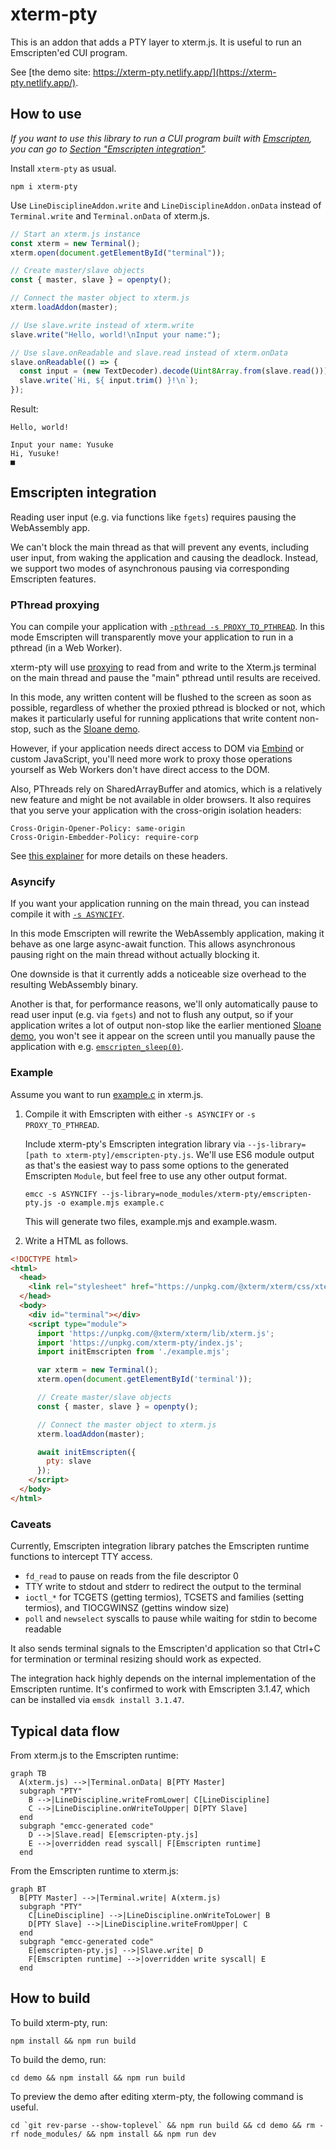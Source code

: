 # xterm-pty

This is an addon that adds a PTY layer to xterm.js.
It is useful to run an Emscripten'ed CUI program.

See [the demo site: https://xterm-pty.netlify.app/](https://xterm-pty.netlify.app/).

## How to use

*If you want to use this library to run a CUI program built with [Emscripten](https://emscripten.org/), you can go to [Section "Emscripten integration"](#emscripten-integration).*

Install `xterm-pty` as usual.

```shell
npm i xterm-pty
```

Use `LineDisciplineAddon.write` and `LineDisciplineAddon.onData` instead of `Terminal.write` and `Terminal.onData` of xterm.js.

```js
// Start an xterm.js instance
const xterm = new Terminal();
xterm.open(document.getElementById("terminal"));

// Create master/slave objects
const { master, slave } = openpty();

// Connect the master object to xterm.js
xterm.loadAddon(master);

// Use slave.write instead of xterm.write
slave.write("Hello, world!\nInput your name:");

// Use slave.onReadable and slave.read instead of xterm.onData
slave.onReadable(() => {
  const input = (new TextDecoder).decode(Uint8Array.from(slave.read()));
  slave.write(`Hi, ${ input.trim() }!\n`);
});
```

Result:

```text
Hello, world!

Input your name: Yusuke
Hi, Yusuke!
■
```

## Emscripten integration

Reading user input (e.g. via functions like `fgets`) requires pausing the WebAssembly app.

We can't block the main thread as that will prevent any events, including user input, from waking the application and causing the deadlock. Instead, we support two modes of asynchronous pausing via corresponding Emscripten features.

### PThread proxying

You can compile your application with [`-pthread -s PROXY_TO_PTHREAD`](https://emscripten.org/docs/porting/pthreads.html?highlight=proxy_to_pthread#additional-flags). In this mode Emscripten will transparently move your application to run in a pthread (in a Web Worker).

xterm-pty will use [proxying](https://emscripten.org/docs/porting/pthreads.html?highlight=proxy_to_pthread#proxying) to read from and write to the Xterm.js terminal on the main thread and pause the "main" pthread until results are received.

In this mode, any written content will be flushed to the screen as soon as possible, regardless of whether the proxied pthread is blocked or not, which makes it particularly useful for running applications that write content non-stop, such as the [Sloane demo](https://xterm-pty.netlify.app/#sloane-xterm).

However, if your application needs direct access to DOM via [Embind](https://emscripten.org/docs/porting/connecting_cpp_and_javascript/embind.html) or custom JavaScript, you'll need more work to proxy those operations yourself as Web Workers don't have direct access to the DOM.

Also, PThreads rely on SharedArrayBuffer and atomics, which is a relatively new feature and might be not available in older browsers. It also requires that you serve your application with the cross-origin isolation headers:

```http
Cross-Origin-Opener-Policy: same-origin
Cross-Origin-Embedder-Policy: require-corp
```

See [this explainer](https://web.dev/coop-coep/) for more details on these headers.

### Asyncify

If you want your application running on the main thread, you can instead compile it with [`-s ASYNCIFY`](https://emscripten.org/docs/porting/asyncify.html).

In this mode Emscripten will rewrite the WebAssembly application, making it behave as one large async-await function. This allows asynchronous pausing right on the main thread without actually blocking it.

One downside is that it currently adds a noticeable size overhead to the resulting WebAssembly binary.

Another is that, for performance reasons, we'll only automatically pause to read user input (e.g. via `fgets`) and not to flush any output, so if your application writes a lot of output non-stop like the earlier mentioned [Sloane demo](https://xterm-pty.netlify.app/#sloane-xterm), you won't see it appear on the screen until you manually pause the application with e.g. [`emscripten_sleep(0)`](https://emscripten.org/docs/porting/emscripten-runtime-environment.html?highlight=emscripten_sleep#using-asyncify-to-yield-to-the-browser).

### Example

Assume you want to run [example.c](https://github.com/mame/xterm-pty/blob/master/demo/build/example.c) in xterm.js.

1. Compile it with Emscripten with either `-s ASYNCIFY` or `-s PROXY_TO_PTHREAD`.

    Include xterm-pty's Emscripten integration library via `--js-library=[path to xterm-pty]/emscripten-pty.js`. We'll use ES6 module output as that's the easiest way to pass some options to the generated Emscripten `Module`, but feel free to use any other output format.

    ```shell
    emcc -s ASYNCIFY --js-library=node_modules/xterm-pty/emscripten-pty.js -o example.mjs example.c
    ```

    This will generate two files, example.mjs and example.wasm.

2. Write a HTML as follows.

```html
<!DOCTYPE html>
<html>
  <head>
    <link rel="stylesheet" href="https://unpkg.com/@xterm/xterm/css/xterm.css" />
  </head>
  <body>
    <div id="terminal"></div>
    <script type="module">
      import 'https://unpkg.com/@xterm/xterm/lib/xterm.js';
      import 'https://unpkg.com/xterm-pty/index.js';
      import initEmscripten from './example.mjs';

      var xterm = new Terminal();
      xterm.open(document.getElementById('terminal'));

      // Create master/slave objects
      const { master, slave } = openpty();

      // Connect the master object to xterm.js
      xterm.loadAddon(master);

      await initEmscripten({
        pty: slave
      });
    </script>
  </body>
</html>
```

### Caveats

Currently, Emscripten integration library patches the Emscripten runtime functions to intercept TTY access.

* `fd_read` to pause on reads from the file descriptor 0
* TTY write to stdout and stderr to redirect the output to the terminal
* `ioctl_*` for TCGETS (getting termios), TCSETS and families (setting termios), and TIOCGWINSZ (gettins window size)
* `poll` and `newselect` syscalls to pause while waiting for stdin to become readable

It also sends terminal signals to the Emscripten'd application so that Ctrl+C for termination or terminal resizing should work as expected.

The integration hack highly depends on the internal implementation of the Emscripten runtime. It's confirmed to work with Emscripten 3.1.47, which can be installed via `emsdk install 3.1.47`.

## Typical data flow

From xterm.js to the Emscripten runtime:

```mermaid
graph TB
  A(xterm.js) -->|Terminal.onData| B[PTY Master]
  subgraph "PTY"
    B -->|LineDiscipline.writeFromLower| C[LineDiscipline]
    C -->|LineDiscipline.onWriteToUpper| D[PTY Slave]
  end
  subgraph "emcc-generated code"
    D -->|Slave.read| E[emscripten-pty.js]
    E -->|overridden read syscall| F[Emscripten runtime]
  end
```

From the Emscripten runtime to xterm.js:

```mermaid
graph BT
  B[PTY Master] -->|Terminal.write| A(xterm.js)
  subgraph "PTY"
    C[LineDiscipline] -->|LineDiscipline.onWriteToLower| B
    D[PTY Slave] -->|LineDiscipline.writeFromUpper| C
  end
  subgraph "emcc-generated code"
    E[emscripten-pty.js] -->|Slave.write| D
    F[Emscripten runtime] -->|overridden write syscall| E
  end
```

## How to build

To build xterm-pty, run:

```shell
npm install && npm run build
```

To build the demo, run:

```shell
cd demo && npm install && npm run build
```

To preview the demo after editing xterm-pty, the following command is useful.

```shell
cd `git rev-parse --show-toplevel` && npm run build && cd demo && rm -rf node_modules/ && npm install && npm run dev
```
